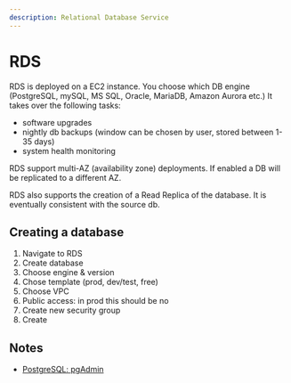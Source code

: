 ```yaml
---
description: Relational Database Service
---
```


# RDS

RDS is deployed on a EC2 instance. You choose which DB engine (PostgreSQL, mySQL, MS SQL, Oracle, MariaDB, Amazon Aurora etc.) It takes over the following tasks:

* software upgrades
* nightly db backups (window can be chosen by user, stored between 1-35 days)
* system health monitoring

RDS support multi-AZ (availability zone) deployments. If enabled a DB will be replicated to a different AZ.

RDS also supports the creation of a Read Replica of the database. It is eventually consistent with the source db.

## Creating a database

1. Navigate to RDS
2. Create database
3. Choose engine & version
4. Chose template (prod, dev/test, free)
5. Choose VPC
6. Public access: in prod this should be no
7. Create new security group
8. Create

## Notes

* [PostgreSQL: pgAdmin](https://www.postgresql.org)



